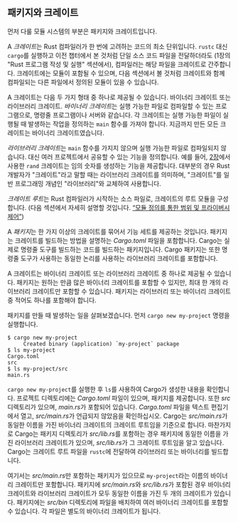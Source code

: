 ## 패키지와 크레이트

먼저 다룰 모듈 시스템의 부분은 패키지와 크레이트입니다.

A *크레이트*는 Rust 컴파일러가 한 번에 고려하는 코드의 최소 단위입니다. `rustc` 대신 `cargo`를 실행하고 이전 챕터에서 본 것처럼 단일 소스 코드 파일을 전달하더라도 (1장의 "Rust 프로그램 작성 및 실행" 섹션에서), 컴파일러는 해당 파일을 크레이트로 간주합니다. 크레이트에는 모듈이 포함될 수 있으며, 다음 섹션에서 볼 것처럼 크레이트와 함께 컴파일되는 다른 파일에서 정의된 모듈이 있을 수 있습니다.

A 크레이트는 다음 두 가지 형태 중 하나로 제공될 수 있습니다. 바이너리 크레이트 또는 라이브러리 크레이트.
*바이너리 크레이트*는 실행 가능한 파일로 컴파일할 수 있는 프로그램으로, 명령줄 프로그램이나 서버와 같습니다. 각 크레이트는 실행 가능한 파일이 실행될 때 발생하는 작업을 정의하는 `main` 함수를 가져야 합니다. 지금까지 만든 모든 크레이트는 바이너리 크레이트였습니다.

*라이브러리 크레이트*는 `main` 함수를 가지지 않으며 실행 가능한 파일로 컴파일되지 않습니다. 대신 여러 프로젝트에서 공유할 수 있는 기능을 정의합니다. 예를 들어, [2장][rand]<!-- ignore -->에서 사용한 `rand` 크레이트는 임의 숫자를 생성하는 기능을 제공합니다.
대부분의 경우 Rust 개발자가 "크레이트"라고 말할 때는 라이브러리 크레이트를 의미하며, "크레이트"를 일반 프로그래밍 개념인 "라이브러리"와 교체하여 사용합니다.

*크레이트 루트*는 Rust 컴파일러가 시작하는 소스 파일로, 크레이트의 루트 모듈을 구성합니다. (다음 섹션에서 자세히 설명할 것입니다. [“모듈 정의를 통한 범위 및 프라이버시 제어”][modules]<!-- ignore -->)

A *패키지*는 한 가지 이상의 크레이트를 묶어서 기능 세트를 제공하는 것입니다. 패키지는 크레이트를 빌드하는 방법을 설명하는 *Cargo.toml* 파일을 포함합니다. Cargo는 실제로 명령줄 도구를 빌드하는 코드를 빌드하는 패키지입니다. Cargo 패키지는 또한 명령줄 도구가 사용하는 동일한 논리를 사용하는 라이브러리 크레이트를 포함합니다.

A 크레이트는 바이너리 크레이트 또는 라이브러리 크레이트 중 하나로 제공될 수 있습니다. 패키지는 원하는 만큼 많은 바이너리 크레이트를 포함할 수 있지만, 최대 한 개의 라이브러리 크레이트만 포함할 수 있습니다. 패키지는 라이브러리 또는 바이너리 크레이트 중 적어도 하나를 포함해야 합니다.

패키지를 만들 때 발생하는 일을 살펴보겠습니다. 먼저 `cargo new my-project` 명령을 실행합니다.

```console
$ cargo new my-project
     Created binary (application) `my-project` package
$ ls my-project
Cargo.toml
src
$ ls my-project/src
main.rs
```

`cargo new my-project`를 실행한 후 `ls`를 사용하여 Cargo가 생성한 내용을 확인합니다. 프로젝트 디렉토리에는 *Cargo.toml* 파일이 있으며, 패키지를 제공합니다. 또한 *src* 디렉토리가 있으며, *main.rs*가 포함되어 있습니다. *Cargo.toml* 파일을 텍스트 편집기에서 열고, *src/main.rs*가 언급되지 않았음을 확인하십시오. Cargo는 *src/main.rs*가 동일한 이름을 가진 바이너리 크레이트의 크레이트 루트임을 기준으로 합니다. 마찬가지로 Cargo는 패키지 디렉토리가 *src/lib.rs*를 포함하는 경우 패키지에 동일한 이름을 가진 라이브러리 크레이트가 있으며, *src/lib.rs*가 그 크레이트 루트임을 알고 있습니다. Cargo는 크레이트 루트 파일을 `rustc`에 전달하여 라이브러리 또는 바이너리를 빌드합니다.

여기서는 *src/main.rs*만 포함하는 패키지가 있으므로 `my-project`라는 이름의 바이너리 크레이트만 포함합니다. 패키지에 *src/main.rs*와 *src/lib.rs*가 포함된 경우 바이너리 크레이트와 라이브러리 크레이트가 모두 동일한 이름을 가진 두 개의 크레이트가 있습니다. 패키지에는 *src/bin* 디렉토리에 파일을 배치하여 여러 바이너리 크레이트를 포함할 수 있습니다. 각 파일은 별도의 바이너리 크레이트가 됩니다.

[modules]: ch07-02-defining-modules-to-control-scope-and-privacy.html
[rand]: ch02-00-guessing-game-tutorial.html#generating-a-random-number
